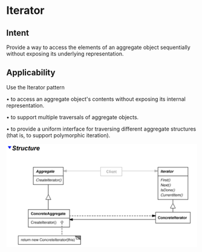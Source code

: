 # Iterator
## Intent
Provide a way to access the elements of an aggregate object sequentially without
exposing its underlying representation. 

## Applicability
Use the Iterator pattern

• to access an aggregate object's contents without exposing its internal
representation.

• to support multiple traversals of aggregate objects.

• to provide a uniform interface for traversing different aggregate structures (that is, to support polymorphic iteration). 

![alt text](image.png)